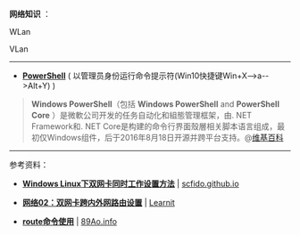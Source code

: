 **网络知识** ：

WLan 

VLan

------------------------------------------

- [**PowerShell**](https://zh.wikipedia.org/zh-hans/Windows_PowerShell) ( 以管理员身份运行命令提示符(Win10快捷键Win+X-->a-->Alt+Y) )

> **Windows PowerShell**（包括 **Windows PowerShell** and **PowerShell Core** ）是微軟公司开发的任务自动化和組態管理框架，由. NET Framework和. NET Core是构建的命令行界面殼層相关脚本语言组成，最初仅Windows组件，后于2016年8月18日开源并跨平台支持。@[维基百科](https://zh.wikipedia.org/zh-hans/Windows_PowerShell)


------------------------------------------

参考资料：

- [**Windows Linux下双网卡同时工作设置方法**](https://scfido.github.io/2018/01/05/双网卡同时工作.html) | [scfido.github.io](https://scfido.github.io/)

- [**网络02：双网卡跨内外网路由设置**](https://higoge.github.io/2017/01/24/net02/) | [Learnit](https://higoge.github.io/)

- [**route命令使用**](https://89ao.github.io/linux-route-usage/) | [89Ao.info](https://89ao.github.io/)
